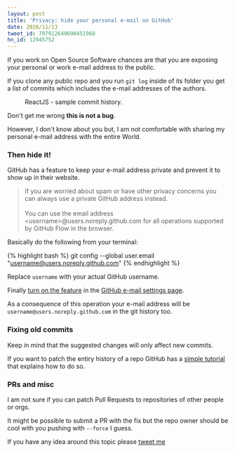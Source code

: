 ```yaml
---
layout: post
title: 'Privacy: hide your personal e-mail on GitHub'
date: 2016/11/13
tweet_id: 797912649690451968
hn_id: 12945752
---
```


If you work on Open Source Software chances are that you are exposing
your personal or work e-mail address to the public.

If you clone any public repo and you run `git log` inside of its folder
you get a list of commits which includes the e-mail addresses of the authors.

<figure>
<img src="https://cloud.githubusercontent.com/assets/711311/20247764/702a80dc-a9d5-11e6-80b7-d7d8880dc097.png" alt>
<figcaption>ReactJS - sample commit history.</figcaption>
</figure>

Don't get me wrong **this is not a bug**.

However, I don't know about you but, I am not comfortable with sharing my personal
 e-mail address with the entire World.

### Then hide it!

GitHub has a feature to keep your e-mail address private and prevent
it to show up in their website.

<blockquote>
If you are worried about spam or have other privacy concerns
you can always use a private GitHub address instead.
<br><br>
You can use the email address &lt;username&gt;@users.noreply.github.com
for all operations supported by GitHub Flow in the browser.
</blockquote>

Basically do the following from your terminal:

{% highlight bash %}
git config --global user.email "username@users.noreply.github.com"
{% endhighlight %}

Replace `username` with your actual GitHub username.

Finally [turn on the feature](https://help.github.com/articles/keeping-your-email-address-private/#step-1-tell-github-to-keep-your-email-address-private) in the [GitHub e-mail settings page](https://github.com/settings/emails).

As a consequence of this operation your e-mail address
will be `username@users.noreply.github.com` in the git history too.

### Fixing old commits

Keep in mind that the suggested changes will only affect new commits.

If you want to patch the entiry history of a repo GitHub has a
[simple tutorial](https://help.github.com/articles/changing-author-info/)
that explains how to do so.

### PRs and misc

I am not sure if you can patch Pull Requests to
repositories of other people or orgs.

It might be possible to submit a PR with the fix but the repo
owner should be cool with you pushing with `--force` I guess.

If you have any idea around this topic please [tweet me](https://twitter.com/giuseppegurgone)
